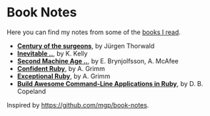 # Book Notes

Here you can find my notes from some of the [books I read](https://www.goodreads.com/user/show/64517152-marek-kowalcze).

* **[Century of the surgeons](century-of-the-surgeons.md)**, by Jürgen Thorwald
* **[Inevitable ..](inevitable.md)**, by K. Kelly
* **[Second Machine Age ..](second-machine-age.md)**, by E. Brynjolfsson, A. McAfee
* **[Confident Ruby](confident-ruby.md)**, by A. Grimm
* **[Exceptional Ruby](exceptional-ruby.md)**, by A. Grimm
* **[Build Awesome Command-Line Applications in Ruby](awesome-command-line-apps.md)**, by D. B. Copeland

Inspired by https://github.com/mgp/book-notes.
